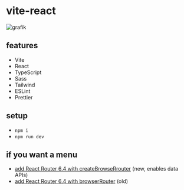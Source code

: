 # vite-react

![grafik](https://github.com/edwardtanguay/vite-react-base/assets/446574/1750b047-c9fa-491c-b94d-e8ef3b81dd73)

## features

- Vite
- React
- TypeScript
- Sass
- Tailwind
- ESLint
- Prettier

## setup

- `npm i`
- `npm run dev`

## if you want a menu

- [add React Router 6.4 with createBrowseRrouter](https://github.com/edwardtanguay/vite-react-menu-createbrowserrouter) (new, enables data APIs)
- [add React Router 6.4 with browserRouter](https://github.com/edwardtanguay/vite-react-menu-browserrouter) (old)

